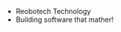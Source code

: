 - Reobotech Technology
- Building software that mather!

<!---
Reobotech/Reobotech is a ✨ special ✨ repository because its `README.md` (this file) appears on your GitHub profile.
You can click the Preview link to take a look at your changes.
--->
